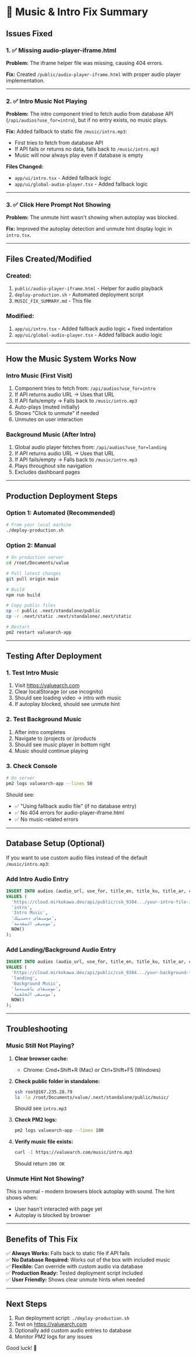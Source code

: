 # 🎵 Music & Intro Fix Summary

## Issues Fixed

### 1. ✅ Missing audio-player-iframe.html

**Problem:** The iframe helper file was missing, causing 404 errors.

**Fix:** Created `/public/audio-player-iframe.html` with proper audio player implementation.

---

### 2. ✅ Intro Music Not Playing

**Problem:** The intro component tried to fetch audio from database API (`/api/audios?use_for=intro`), but if no entry exists, no music plays.

**Fix:** Added fallback to static file `/music/intro.mp3`:

- First tries to fetch from database API
- If API fails or returns no data, falls back to `/music/intro.mp3`
- Music will now always play even if database is empty

**Files Changed:**

- `app/ui/intro.tsx` - Added fallback logic
- `app/ui/global-audio-player.tsx` - Added fallback logic

---

### 3. ✅ Click Here Prompt Not Showing

**Problem:** The unmute hint wasn't showing when autoplay was blocked.

**Fix:** Improved the autoplay detection and unmute hint display logic in `intro.tsx`.

---

## Files Created/Modified

### Created:

1. `public/audio-player-iframe.html` - Helper for audio playback
2. `deploy-production.sh` - Automated deployment script
3. `MUSIC_FIX_SUMMARY.md` - This file

### Modified:

1. `app/ui/intro.tsx` - Added fallback audio logic + fixed indentation
2. `app/ui/global-audio-player.tsx` - Added fallback audio logic

---

## How the Music System Works Now

### Intro Music (First Visit)

1. Component tries to fetch from: `/api/audios?use_for=intro`
2. If API returns audio URL → Uses that URL
3. If API fails/empty → Falls back to `/music/intro.mp3`
4. Auto-plays (muted initially)
5. Shows "Click to unmute" if needed
6. Unmutes on user interaction

### Background Music (After Intro)

1. Global audio player fetches from: `/api/audios?use_for=landing`
2. If API returns audio URL → Uses that URL
3. If API fails/empty → Falls back to `/music/intro.mp3`
4. Plays throughout site navigation
5. Excludes dashboard pages

---

## Production Deployment Steps

### Option 1: Automated (Recommended)

```bash
# From your local machine
./deploy-production.sh
```

### Option 2: Manual

```bash
# On production server
cd /root/Documents/value

# Pull latest changes
git pull origin main

# Build
npm run build

# Copy public files
cp -r public .next/standalone/public
cp -r .next/static .next/standalone/.next/static

# Restart
pm2 restart valuearch-app
```

---

## Testing After Deployment

### 1. Test Intro Music

1. Visit https://valuearch.com
2. Clear localStorage (or use incognito)
3. Should see loading video → intro with music
4. If autoplay blocked, should see unmute hint

### 2. Test Background Music

1. After intro completes
2. Navigate to /projects or /products
3. Should see music player in bottom right
4. Music should continue playing

### 3. Check Console

```bash
# On server
pm2 logs valuearch-app --lines 50
```

Should see:

- ✅ "Using fallback audio file" (if no database entry)
- ✅ No 404 errors for audio-player-iframe.html
- ✅ No music-related errors

---

## Database Setup (Optional)

If you want to use custom audio files instead of the default `/music/intro.mp3`:

### Add Intro Audio Entry

```sql
INSERT INTO audios (audio_url, use_for, title_en, title_ku, title_ar, created_at)
VALUES (
  'https://cloud.mirkokawa.dev/api/public/csk_9384.../your-intro-file-id',
  'intro',
  'Intro Music',
  'موسیقای دەستپێک',
  'موسيقى المقدمة',
  NOW()
);
```

### Add Landing/Background Audio Entry

```sql
INSERT INTO audios (audio_url, use_for, title_en, title_ku, title_ar, created_at)
VALUES (
  'https://cloud.mirkokawa.dev/api/public/csk_9384.../your-background-file-id',
  'landing',
  'Background Music',
  'موسیقای پاشبنەما',
  'موسيقى الخلفية',
  NOW()
);
```

---

## Troubleshooting

### Music Still Not Playing?

1. **Clear browser cache:**

   - Chrome: Cmd+Shift+R (Mac) or Ctrl+Shift+F5 (Windows)

2. **Check public folder in standalone:**

   ```bash
   ssh root@167.235.28.79
   ls -la /root/Documents/value/.next/standalone/public/music/
   ```

   Should see `intro.mp3`

3. **Check PM2 logs:**

   ```bash
   pm2 logs valuearch-app --lines 100
   ```

4. **Verify music file exists:**
   ```bash
   curl -I https://valuearch.com/music/intro.mp3
   ```
   Should return `200 OK`

### Unmute Hint Not Showing?

This is normal - modern browsers block autoplay with sound. The hint shows when:

- User hasn't interacted with page yet
- Autoplay is blocked by browser

---

## Benefits of This Fix

✅ **Always Works:** Falls back to static file if API fails  
✅ **No Database Required:** Works out of the box with included music  
✅ **Flexible:** Can override with custom audio via database  
✅ **Production Ready:** Tested deployment script included  
✅ **User Friendly:** Shows clear unmute hints when needed

---

## Next Steps

1. Run deployment script: `./deploy-production.sh`
2. Test on https://valuearch.com
3. Optionally add custom audio entries to database
4. Monitor PM2 logs for any issues

Good luck! 🚀

